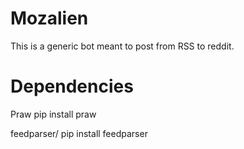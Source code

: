 Mozalien
===========

This is a generic bot meant to post from RSS to reddit.

Dependencies
===========

Praw
    pip install praw
    
feedparser/
    pip install feedparser
    
